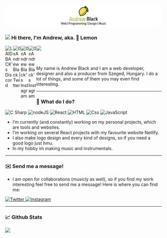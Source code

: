 <img src="./0xAndrewBlack_LOGO_HEADER.png" alt="banner" />

### <img src="https://media.giphy.com/media/hvRJCLFzcasrR4ia7z/giphy.gif" width="25px"> Hi there, I'm Andrew, aka. 🍋 Lemon

<p>
    <a href="https://discord.gg/wa7qEPb">
      <img align="left" alt="LAIDBACK's Discord" width="25px" src="https://cdn.jsdelivr.net/npm/simple-icons@v3/icons/discord.svg" />
    </a>
    <a href="https://twitter.com/0xAndrewBlack">
      <img align="left" alt="0xAndrewBlack | Twitter" width="25px" src="https://cdn.jsdelivr.net/npm/simple-icons@v3/icons/twitter.svg" />
    </a>
    <a href="https://twitch.tv/0xandrew/">
      <img align="left" alt="0xAndrewBlack's Instagram" width="25px" src="https://cdn.jsdelivr.net/npm/simple-icons@v3/icons/twitch.svg" />
    </a>
    <a href="https://instagram.com/thereal0xandrew/">
      <img align="left" alt="0xAndrewBlack's Instagram" width="25px" src="https://cdn.jsdelivr.net/npm/simple-icons@v3/icons/instagram.svg" />
    </a>
</p>

![](https://visitor-badge.glitch.me/badge?page_id=0xAndrewBlack.0xAndrewBlack)

<br />

My name is Andrew Black and I am a web developer, designer and also a producer from Szeged, Hungary. I do a lot of things, and some of them you may even find interesting.

---

### 🤔 What do I do?

<p>
  <img alt="C Sharp" src="https://img.shields.io/badge/C%23-239120?logo=c-sharp&logoColor=white&style=for-the-badge" />
  <img alt="nodeJS" src="https://img.shields.io/badge/NODE-339933?logo=node.js&logoColor=white&style=for-the-badge" />
  <img alt="React" src="https://img.shields.io/badge/React-61DAFB?logo=react&logoColor=black&style=for-the-badge" />
  <img alt="HTML" src="https://img.shields.io/badge/HTML-E34F26?logo=html5&logoColor=white&style=for-the-badge" />
  <img alt="Css" src="https://img.shields.io/badge/CSS-1572B6?logo=css3&logoColor=white&style=for-the-badge" />
  <img alt="JavaScript" src="https://img.shields.io/badge/JavaScript-F7DF1E?logo=javascript&logoColor=black&style=for-the-badge" />
</p>

- I’m currently (and constantly) working on my personal projects, which are tools and websites.
- I'm working on several React projects with my favourite website Netlify.
- I also make logo design and every kind of designs, so if you need a good logo just hmu.
- In my hobby im making music and instrumentals.

---

### ✉️ Send me a message!

- I am open for collaborations (musicly as well), so if you find my work interesting feel free to send me a message! Here is where you can find me:

<p>
  <a href="https://twitter.com/thereal0xandrew">
    <img alt="Twitter" src="https://img.shields.io/badge/Twitter-1DA1F2?logo=twitter&logoColor=white&style=for-the-badge" />
  </a>
  <a href="https://www.instagram.com/thereal0xandrew/">
    <img alt="Instagram" src="https://img.shields.io/badge/Instagram-E4405F?logo=instagram&logoColor=white&style=for-the-badge" />
  </a>
</p>

---

### 📈 Github Stats

<img align="center" src="https://github-readme-stats.vercel.app/api?username=0xAndrewBlack&count_private=true&theme=graywhite&icon_color=F3EE53&show_icons=true" />
